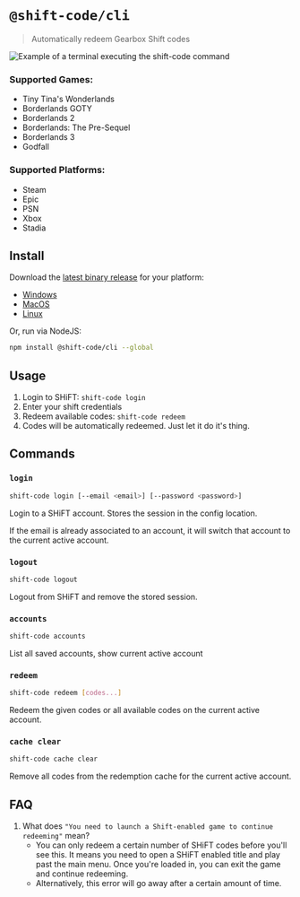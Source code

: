# `@shift-code/cli`

> Automatically redeem Gearbox Shift codes

![Example of a terminal executing the shift-code command](https://github.com/trs/shift-code/raw/master/cli/docs/shift-code-redeem.gif)

### Supported Games:

- Tiny Tina's Wonderlands
- Borderlands GOTY
- Borderlands 2
- Borderlands: The Pre-Sequel
- Borderlands 3
- Godfall

### Supported Platforms:

- Steam
- Epic
- PSN
- Xbox
- Stadia

## Install

Download the [latest binary release](https://github.com/trs/shift-code/releases/latest) for your platform:

- [Windows](https://github.com/trs/shift-code/releases/latest/download/shift-code-win.exe)
- [MacOS](https://github.com/trs/shift-code/releases/latest/download/shift-code-macos)
- [Linux](https://github.com/trs/shift-code/releases/latest/download/shift-code-linux)

Or, run via NodeJS:

```sh
npm install @shift-code/cli --global
```

## Usage

1. Login to SHiFT: `shift-code login`
1. Enter your shift credentials
1. Redeem available codes: `shift-code redeem`
1. Codes will be automatically redeemed. Just let it do it's thing.

## Commands

### `login`

```sh
shift-code login [--email <email>] [--password <password>]
```

Login to a SHiFT account. Stores the session in the config location.

If the email is already associated to an account, it will switch that account to the current active account.

### `logout`

```sh
shift-code logout
```

Logout from SHiFT and remove the stored session.

### `accounts`

```sh
shift-code accounts
```

List all saved accounts, show current active account

### `redeem`

```sh
shift-code redeem [codes...]
```

Redeem the given codes or all available codes on the current active account.

### `cache clear`

```sh
shift-code cache clear
```

Remove all codes from the redemption cache for the current active account.

## FAQ

1. What does `"You need to launch a Shift-enabled game to continue redeeming"` mean?
    - You can only redeem a certain number of SHiFT codes before you'll see this. It means you need to open a SHiFT enabled title and play past the main menu. Once you're loaded in, you can exit the game and continue redeeming.
    - Alternatively, this error will go away after a certain amount of time.

